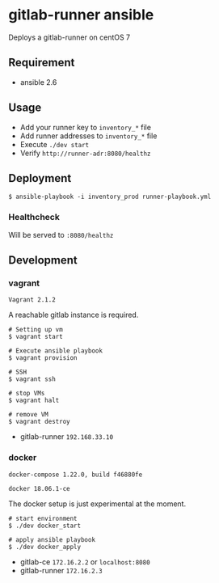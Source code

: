 # gitlab-runner ansible

Deploys a gitlab-runner on centOS 7

## Requirement

 - ansible 2.6

## Usage

 - Add your runner key to `inventory_*` file
 - Add runner addresses to `inventory_*` file
 - Execute `./dev start`
 - Verify `http://runner-adr:8080/healthz`
 
## Deployment

```
$ ansible-playbook -i inventory_prod runner-playbook.yml
```
 
### Healthcheck

Will be served to `:8080/healthz`

## Development

### vagrant

`Vagrant 2.1.2`

A reachable gitlab instance is required.

```
# Setting up vm
$ vagrant start

# Execute ansible playbook
$ vagrant provision

# SSH
$ vagrant ssh

# stop VMs
$ vagrant halt

# remove VM
$ vagrant destroy
``` 

- gitlab-runner `192.168.33.10`

### docker

`docker-compose 1.22.0, build f46880fe`

`docker 18.06.1-ce`

The docker setup is just experimental at the moment.

```
# start environment
$ ./dev docker_start

# apply ansible playbook
$ ./dev docker_apply
```

- gitlab-ce `172.16.2.2` or `localhost:8080`
- gitlab-runner `172.16.2.3`
